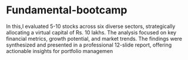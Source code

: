 # Fundamental-bootcamp
In this,I evaluated 5-10 stocks across six diverse sectors, strategically allocating a virtual capital of Rs. 10 lakhs. The analysis focused on key financial metrics, growth potential, and market trends. The findings were synthesized and presented in a professional 12-slide report, offering actionable insights for portfolio managemen
